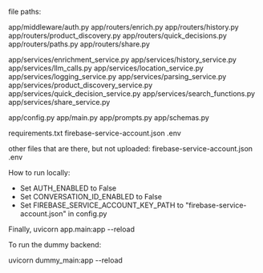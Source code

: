 file paths:

app/middleware/auth.py
app/routers/enrich.py
app/routers/history.py
app/routers/product_discovery.py
app/routers/quick_decisions.py
app/routers/paths.py
app/routers/share.py

app/services/enrichment_service.py
app/services/history_service.py
app/services/llm_calls.py
app/services/location_service.py
app/services/logging_service.py
app/services/parsing_service.py
app/services/product_discovery_service.py
app/services/quick_decision_service.py
app/services/search_functions.py
app/services/share_service.py

app/config.py
app/main.py
app/prompts.py
app/schemas.py

requirements.txt
firebase-service-account.json
.env

other files that are there, but not uploaded:
firebase-service-account.json
.env



How to run locally:

- Set AUTH_ENABLED to False
- Set CONVERSATION_ID_ENABLED to False
- Set FIREBASE_SERVICE_ACCOUNT_KEY_PATH to "firebase-service-account.json" in config.py

Finally,
uvicorn app.main:app --reload


To run the dummy backend:

uvicorn dummy_main:app --reload